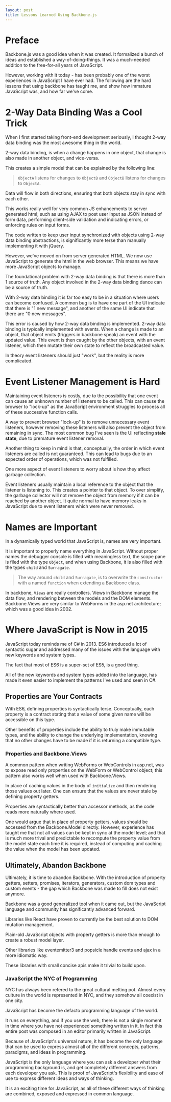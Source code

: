 ```yaml
---
layout: post
title: Lessons Learned Using Backbone.js
---
```


# Preface

Backbone.js was a good idea when it was created. It formalized
a bunch of ideas and established a way-of-doing-things. It was
a much-needed addition to the free-for-all years of JavaScript.

However, working with it today - has been probably one of the
worst experiences in JavaScript I have ever had. The following 
are the hard lessons that using backbone has taught me, and 
show how immature JavaScript was, and how far we've come.

# 2-Way Data Binding Was a Cool Trick

When I first started taking front-end development seriously, I
thought 2-way data binding was the most awesome thing in the world.

2-way data binding, is when a change happens in one object, that
change is also made in another object, and vice-versa. 

This creates a simple model that can be 
explained by the following line:

> `ObjectA` listens for changes to `ObjectB` and
> `ObjectB` listens for changes to `ObjectA`.

Data will flow in both directions, ensuring that both objects
stay in sync with each other.

This works really well for very common JS enhancements to server 
generated html; such as using AJAX to post user input as JSON 
instead of form data, performing client-side validation and
indicating errors, or enforcing rules on input forms.

The code written to keep user input synchronized with objects using 
2-way data binding abstractions, is significantly more terse 
than manually implementing it with jQuery.

However, we've moved on from server generated HTML. We now use
JavaScript to generate the html in the web browser. This means
we have more JavaScript objects to manage.

The foundational problem with 2-way data binding is that there 
is more than 1 source of truth. Any object involved in the 2-way
data binding dance can be a source of truth.

With 2-way data binding it is far too easy to be in a situation where users
can become confused. A common bug is to have one part of the UI indicate that
there is "1 new message", and another of the same UI indicate that there are
"0 new messages".

This error is caused by how 2-way data binding is implemented. 2-way data binding
is typically implemented with events. When a change is made to an object,
that object emits (triggers in backbone speak) an event with the updated value.
This event is then caught by the other objects, with an event listener, which
then mutate their own state to reflect the broadcasted value.

In theory event listeners should just "work", but the reality is more complicated.

# Event Listener Management is Hard

Maintaining event listeners is costly, due to the possibility that one event
can cause an unknown number of listeners to be called. This can cause the browser to 
"lock-up" as the JavaScript environment struggles to process all of these successive
function calls. 

A way to prevent browser "lock-up" is to remove unnecessary event listeners, however
removing these listeners will also prevent the object from remaining in sync. The 
most common bug I've seen is the UI reflecting __stale state__, due to premature 
event listener removal.

Another thing to keep in mind is that, conceptually, the order in which event listeners are
called is not guaranteed. This can lead to bugs due to an expected order of operations,
which was not fulfilled.

One more aspect of event listeners to worry about is how they affect garbage collection.

Event listeners usually maintain a local reference to the object that the listener is 
listening to. This creates a pointer to that object. To over simplify, the garbage
collector will not remove the object from memory if it can be reached by another object.
It quite normal to have memory leaks in JavaScript due to event listeners which were never
removed.

# Names are Important

In a dynamically typed world that JavaScript is, names are very important.

It is important to properly name everything in JavaScript. Without proper names
the debugger console is filled with meaningless text, the scope pane is filed 
with the type `Object`, and when using Backbone, it is also filled with the types
`child` and `Surragate`. 

> The way around `child` and `Surragate`, is to overwrite the `constructor` with a named
> `function` when extending a Backbone class.

In backbone, `Views` are really controllers. Views in Backbone manage the 
data flow, and rendering between the models and the DOM elements. Backbone.Views are very
similar to WebForms in the asp.net architecture; which was a good idea in 2002. 

# Where JavaScript is Now in 2015

JavaScript today reminds me of C# in 2013. ES6 introduced a lot of syntactic
sugar and addressed many of the issues with the language with new keywords
and system types.

The fact that most of ES6 is a super-set of ES5, is a good thing. 

All of the new keywords and system types added into the language, has made it
even easier to implement the patterns I've used and seen in C#. 

## Properties are Your Contracts

With ES6, defining properties is syntactically terse. Conceptually, each 
property is a contract stating that a value of some given name will be 
accessible on this type.

Other benefits of properties include the ability to truly make immutable
types, and the ability to change the underlying implementation, knowing
that no other changes have to be made if it is returning a compatible type.

### Properties and Backbone.Views

A common pattern when writing WebForms or WebControls in asp.net, was to 
expose read only properties on the WebForm or WebControl object; this 
pattern also works well when used with Backbone.Views.

In place of caching values in the body of `initialize` and then rendering 
those values out later. One can ensure that the values are never stale
by defining property getters.

Properties are syntactically better than accessor methods, as the code
reads more naturally where used.

One would argue that in place of property getters, values should
be accessed from the Backbone.Model directly. However, experience
has taught me that not all values can be kept in sync at the model
level; and that is much more trival and predictable to recompute
the property value from the model state each time it is required, 
instead of computing and caching the value when the model has been
updated.

## Ultimately, Abandon Backbone

Ultimately, it is time to abandon Backbone. With 
the introduction of property getters, setters, promises, iterators, 
generators, custom dom types and custom events - the gap which 
Backbone was made to fill does not exist anymore.

Backbone was a good generalized tool when it came out, but the 
JavaScript language and community has significantly advanced
forward.

Libraries like React have proven to currently be the best solution
to DOM mutation management.

Plain-old JavaScript objects with property getters is more than enough
to create a robust model layer.

Other libraries like eventemitter3 and popsicle handle events and
ajax in a more idiomatic way.

These libraries with small concise apis make it trivial to build upon.

### JavaScript the NYC of Programming

NYC has always been refered to the great cultural melting pot. Almost
every culture in the world is represented in NYC, and they somehow
all coexist in one city.

JavaScript has become the defacto programming language of the world.

It runs on everything, and if you use the web, there is not a single 
moment in time where you have not experienced something written in it.
In fact this entire post was composed in an editor primarily written in 
JavaScript.

Because of JavaScript's universal nature, it has become the only 
language that can be used to express almost all of the different
concepts, patterns, paradigms, and ideas in programming.

JavaScript is the only language where you can ask a developer
what their programming background is, and get completely different
answers from each developer you ask. This is proof of JavaScript's
flexibility and ease of use to express different ideas and ways
of thinking.

It is an exciting time for JavaScript, as all of these different
ways of thinking are combined, exposed and expressed in common language.
